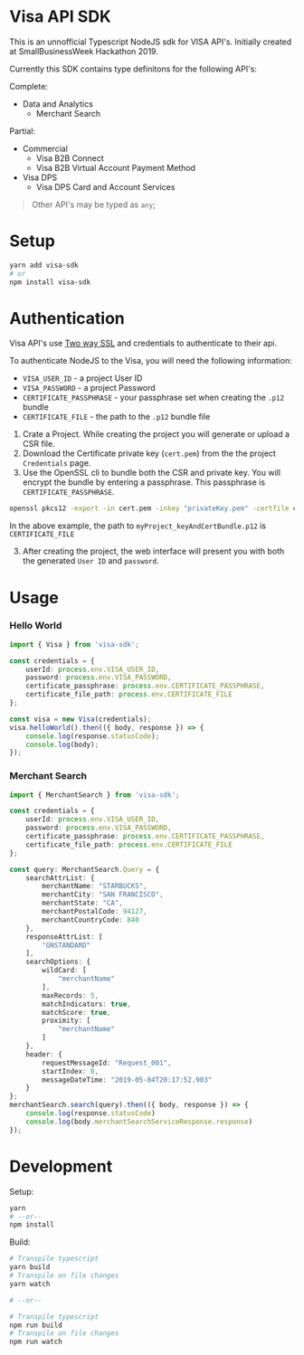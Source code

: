 # Visa API SDK

This is an unnofficial Typescript NodeJS sdk for VISA API's. Initially created at SmallBusinessWeek Hackathon 2019.

Currently this SDK contains type definitons for the following API's:

Complete:
* Data and Analytics
    * Merchant Search

Partial:
* Commercial
    * Visa B2B Connect
    * Visa B2B Virtual Account Payment Method
* Visa DPS
    * Visa DPS Card and Account Services 

> Other API's may be typed as `any`;

# Setup
```bash
yarn add visa-sdk
# or
npm install visa-sdk
```

# Authentication

Visa API's use [Two way SSL](https://developer.visa.com/pages/working-with-visa-apis/two-way-ssl) and credentials to authenticate to their api. 

To authenticate NodeJS to the Visa, you will need the following information:

* `VISA_USER_ID` - a project User ID
* `VISA_PASSWORD` - a project Password
* `CERTIFICATE_PASSPHRASE` - your passphrase set when creating the `.p12` bundle
* `CERTIFICATE_FILE` - the path to the `.p12` bundle file

1. Crate a Project. While creating the project you will generate or upload a CSR file.
2. Download the Certificate private key (`cert.pem`) from the the project `Credentials` page.
3. Use the OpenSSL cli to bundle both the CSR and private key. You will encrypt the bundle by entering a passphrase. This passphrase is `CERTIFICATE_PASSPHRASE`.

```bash
openssl pkcs12 -export -in cert.pem -inkey "privateKey.pem" -certfile cert.pem -out myProject_keyAndCertBundle.p12
```

In the above example, the path to `myProject_keyAndCertBundle.p12` is `CERTIFICATE_FILE`

3. After creating the project, the web interface will present you with both the generated `User ID` and `password`.

# Usage
### Hello World
```typescript
import { Visa } from 'visa-sdk';

const credentials = {
    userId: process.env.VISA_USER_ID,
    password: process.env.VISA_PASSWORD,
    certificate_passphrase: process.env.CERTIFICATE_PASSPHRASE,
    certificate_file_path: process.env.CERTIFICATE_FILE
};

const visa = new Visa(credentials);
visa.helloWorld().then(({ body, response }) => {
    console.log(response.statusCode);
    console.log(body);
});
```

### Merchant Search
```typescript
import { MerchantSearch } from 'visa-sdk';

const credentials = {
    userId: process.env.VISA_USER_ID,
    password: process.env.VISA_PASSWORD,
    certificate_passphrase: process.env.CERTIFICATE_PASSPHRASE,
    certificate_file_path: process.env.CERTIFICATE_FILE
};

const query: MerchantSearch.Query = {
    searchAttrList: {
        merchantName: "STARBUCKS",
        merchantCity: "SAN FRANCISCO",
        merchantState: "CA",
        merchantPostalCode: 94127,
        merchantCountryCode: 840
    },
    responseAttrList: [
        "GNSTANDARD"
    ],
    searchOptions: {
        wildCard: [
            "merchantName"
        ],
        maxRecords: 5,
        matchIndicators: true,
        matchScore: true,
        proximity: [
            "merchantName"
        ]
    },
    header: {
        requestMessageId: "Request_001",
        startIndex: 0,
        messageDateTime: "2019-05-04T20:17:52.903"
    }
};
merchantSearch.search(query).then(({ body, response }) => {
    console.log(response.statusCode)
    console.log(body.merchantSearchServiceResponse.response)
});
```

# Development

Setup:
```bash
yarn
# --or--
npm install
```

Build:
```bash
# Transpile typescript
yarn build
# Transpile on file changes
yarn watch

# --or--

# Transpile typescript
npm run build
# Transpile on file changes
npm run watch
```